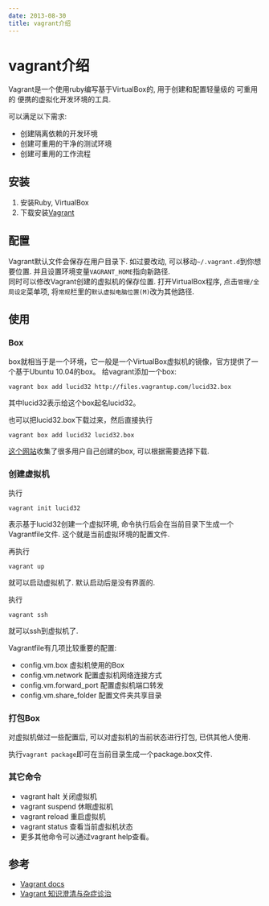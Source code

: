 ```yaml
---
date: 2013-08-30
title: vagrant介绍
---
```


# vagrant介绍

Vagrant是一个使用ruby编写基于VirtualBox的, 用于创建和配置轻量级的 可重用的 便携的虚拟化开发环境的工具.

可以满足以下需求:

* 创建隔离依赖的开发环境
* 创建可重用的干净的测试环境
* 创建可重用的工作流程

## 安装

1. 安装Ruby, VirtualBox
2. 下载安装[Vagrant](http://downloads.vagrantup.com/)

## 配置

Vagrant默认文件会保存在用户目录下. 如过要改动, 可以移动`~/.vagrant.d`到你想要位置. 并且设置环境变量`VAGRANT_HOME`指向新路径.   
同时可以修改Vagrant创建的虚拟机的保存位置. 打开VirtualBox程序, 点击`管理/全局设定`菜单项, 将`常规`栏里的`默认虚拟电脑位置(M)`改为其他路径.

## 使用

### Box

box就相当于是一个环境，它一般是一个VirtualBox虚拟机的镜像，官方提供了一个基于Ubuntu 10.04的box。 给vagrant添加一个box:

    vagrant box add lucid32 http://files.vagrantup.com/lucid32.box

其中lucid32表示给这个box起名lucid32。

也可以把lucid32.box下载过来，然后直接执行

    vagrant box add lucid32 lucid32.box

[这个网站](http://www.vagrantbox.es/)收集了很多用户自己创建的box, 可以根据需要选择下载.

### 创建虚拟机

执行

    vagrant init lucid32
    
表示基于lucid32创建一个虚拟环境, 命令执行后会在当前目录下生成一个Vagrantfile文件. 这个就是当前虚拟环境的配置文件.

再执行

    vagrant up

就可以启动虚拟机了.  默认启动后是没有界面的. 

执行

    vagrant ssh

就可以ssh到虚拟机了.

Vagrantfile有几项比较重要的配置:

* config.vm.box 虚拟机使用的Box
* config.vm.network 配置虚拟机网络连接方式
* config.vm.forward_port 配置虚拟机端口转发
* config.vm.share_folder 配置文件夹共享目录

### 打包Box

对虚拟机做过一些配置后, 可以对虚拟机的当前状态进行打包, 已供其他人使用.

执行`vagrant package`即可在当前目录生成一个package.box文件.

### 其它命令

* vagrant halt 关闭虚拟机
* vagrant suspend 休眠虚拟机
* vagrant reload 重启虚拟机
* vagrant status 查看当前虚拟机状态
* 更多其他命令可以通过vagrant help查看。

## 参考

* [Vagrant docs](http://docs.vagrantup.com/v2/)
* [Vagrant 知识澄清与杂症诊治](http://wushaobo.info/?p=83)

